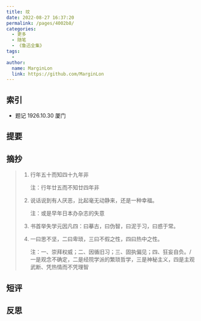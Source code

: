 ```yaml
---
title: 坟
date: 2022-08-27 16:37:20
permalink: /pages/4002b8/
categories:
  - 更多
  - 随笔
  - 《鲁迅全集》
tags:
  - 
author: 
  name: MarginLon
  link: https://github.com/MarginLon
---
```


## 索引

- 题记 1926.10.30 厦门

## 提要

<!-- more -->
## 摘抄

> 1. 行年五十而知四十九年非
>  
>    注：行年廿五而不知廿四年非
> 2. 说话说到有人厌恶，比起毫无动静来，还是一种幸福。
>  
>    注：或是早年日本办杂志的失意
> 3. 书首举失学元因凡四：曰摹古，曰伪智，曰泥于习，曰惑于常。
>
> 4. 一曰思不坚，二曰卑琐，三曰不假之性，四曰热中之性。
>
>    注：一、崇拜权威；二、因循旧习；三、固执偏见；四、狂妄自负。/ 一是观念不确定，二是经院学派的繁琐哲学，三是神秘主义，四是主观武断、凭热情而不凭理智

## 短评

## 反思
